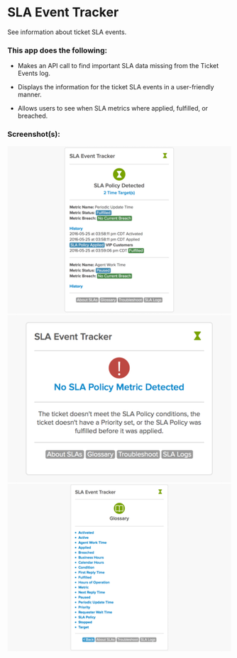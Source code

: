 # SLA Event Tracker

See information about ticket SLA events.

### This app does the following:

* Makes an API call to find important SLA data missing from the Ticket Events log.

* Displays the information for the ticket SLA events in a user-friendly manner.

* Allows users to see when SLA metrics where applied, fulfilled, or breached.

### Screenshot(s):

![Screenshot 1](assets/screenshot-1.png)
![Screenshot 2](assets/screenshot-2.png)
![Screenshot 3](assets/screenshot-3.png)
